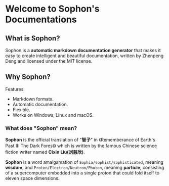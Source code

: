 # Welcome to Sophon's Documentations


## What is Sophon?

Sophon is a **automatic markdown documentation generator** that makes it easy to create
intelligent and beautiful documentation,
written by Zhenpeng Deng and licensed under the MIT license.

## Why Sophon?

Features:

- Markdown formats.
- Automatic documentation.
- Flexible.
- Works on Windows, Linux and macOS.


### What does "Sophon" mean?

**Sophon** is the official translation of "**智子**" in 《Rememberance of Earth's Past II: The Dark Forest》
which is written by the famous Chinese science fiction writer named **Cixin Liu(刘慈欣)**.


**Sophon** is a word amalgamation of `Sophia/sophist/sophisticated`, meaning **wisdom**, 
and `Proton/Electron/Neutron/Photon`, meaning **particle**,
consisting of a supercomputer embedded into a single proton that could fold itself to eleven space dimensions.